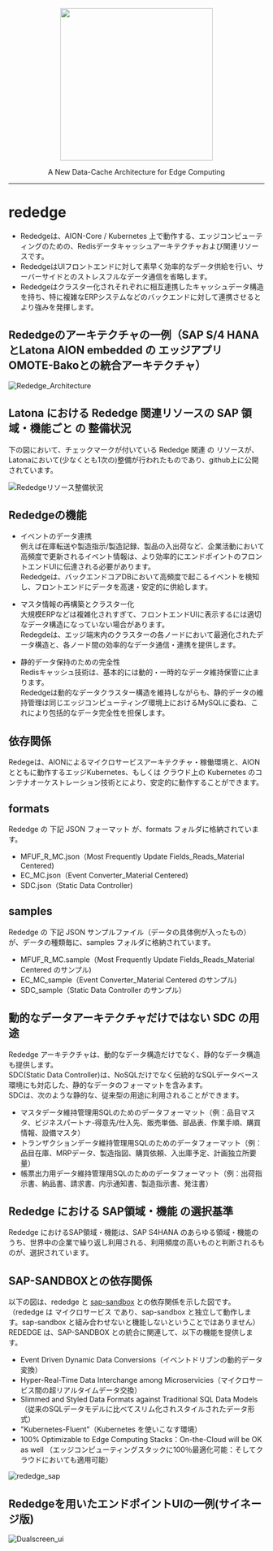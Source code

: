 <p align="center">
  <img src="https://user-images.githubusercontent.com/91356865/142156559-fd20d286-80ed-45e7-a915-661d72ad05e0.png" width="300">
</p>
<p align="center">
  A New Data-Cache Architecture for Edge Computing
</p>

***

# rededge   

* Rededgeは、AION-Core / Kubernetes 上で動作する、エッジコンピューティングのための、Redisデータキャッシュアーキテクチャおよび関連リソースです。  
* RededgeはUIフロントエンドに対して素早く効率的なデータ供給を行い、サーバーサイドとのストレスフルなデータ通信を省略します。  
* Rededgeはクラスター化されそれぞれに相互連携したキャッシュデータ構造を持ち、特に複雑なERPシステムなどのバックエンドに対して連携させるとより強みを発揮します。

## Rededgeのアーキテクチャの一例（SAP S/4 HANAとLatona AION embedded の エッジアプリOMOTE-Bakoとの統合アーキテクチャ）

![Rededge_Architecture](Documents/rededge_architecture.png)

## Latona における Rededge 関連リソースの SAP 領域・機能ごと の 整備状況
下の図において、チェックマークが付いている Rededge 関連 の リソースが、Latonaにおいて(少なくとも1次の)整備が行われたものであり、github上に公開されています。

![Rededgeリソース整備状況](Documents/rededge_sandbox.png)


## Rededgeの機能

 * イベントのデータ連携       
  例えば在庫転送や製造指示/製造記録、製品の入出荷など、企業活動において高頻度で更新されるイベント情報は、より効率的にエンドポイントのフロントエンドUIに伝達される必要があります。  
  Rededgeは、バックエンドコアDBにおいて高頻度で起こるイベントを検知し、フロントエンドにデータを高速・安定的に供給します。    
  
 * マスタ情報の再構築とクラスター化    
  大規模ERPなどは複雑化されすぎて、フロントエンドUIに表示するには適切なデータ構造になっていない場合があります。  
  Redegdeは、エッジ端末内のクラスターの各ノードにおいて最適化されたデータ構造と、各ノード間の効率的なデータ通信・連携を提供します。  
   
 * 静的データ保持のための完全性  
  Redisキャッシュ技術は、基本的には動的・一時的なデータ維持保管に止まります。  
  Rededgeは動的なデータクラスター構造を維持しながらも、静的データの維持管理は同じエッジコンピューティング環境上におけるMySQLに委ね、これにより包括的なデータ完全性を担保します。
   
## 依存関係

Redegeは、AIONによるマイクロサービスアーキテクチャ・稼働環境と、AIONとともに動作するエッジKubernetes、もしくは クラウド上の Kubernetes のコンテナオーケストレーション技術とにより、安定的に動作することができます。   
  
## formats  

Rededge の 下記 JSON フォーマット が、formats フォルダに格納されています。

 * MFUF_R_MC.json（Most Frequently Update Fields_Reads_Material Centered) 
 * EC_MC.json（Event Converter_Material Centered) 
 * SDC.json（Static Data Controller)
 
## samples

Rededge の 下記 JSON サンプルファイル（データの具体例が入ったもの）が、データの種類毎に、samples フォルダに格納されています。  

* MFUF_R_MC.sample（Most Frequently Update Fields_Reads_Material Centered のサンプル)   
* EC_MC_sample（Event Converter_Material Centered のサンプル)  
* SDC_sample（Static Data Controller のサンプル）  

## 動的なデータアーキテクチャだけではない SDC の用途

Rededge アーキテクチャは、動的なデータ構造だけでなく、静的なデータ構造も提供します。  
SDC(Static Data Controller)は、NoSQLだけでなく伝統的なSQLデータベース環境にも対応した、静的なデータのフォーマットを含みます。  
SDCは、次のような静的な、従来型の用途に利用されることができます。  

* マスタデータ維持管理用SQLのためのデータフォーマット（例：品目マスタ、ビジネスパートナ-得意先/仕入先、販売単価、部品表、作業手順、購買情報、設備マスタ）  
* トランザクションデータ維持管理用SQLのためのデータフォーマット（例：品目在庫、MRPデータ、製造指図、購買依頼、入出庫予定、計画独立所要量）  
* 帳票出力用データ維持管理用SQLのためのデータフォーマット（例：出荷指示書、納品書、請求書、内示通知書、製造指示書、発注書）  

## Rededge における SAP領域・機能 の選択基準
Rededge におけるSAP領域・機能は、SAP S4HANA のあらゆる領域・機能のうち、世界中の企業で繰り返し利用される、利用頻度の高いものと判断されるものが、選択されています。  

## SAP-SANDBOXとの依存関係

以下の図は、rededge と [sap-sandbox](https://github.com/latonaio/sap-sandbox) との依存関係を示した図です。（rededge は マイクロサービス であり、sap-sandbox と独立して動作します。sap-sandbox と組み合わせないと機能しないということではありません）  
REDEDGE は、SAP-SANDBOX との統合に関連して、以下の機能を提供します。

* Event Driven Dynamic Data Conversions（イベントドリブンの動的データ変換）  
* Hyper-Real-Time Data Interchange among Microservicies（マイクロサービス間の超リアルタイムデータ交換）
* Slimmed and Styled Data Formats against Traditional SQL Data Models（従来のSQLデータモデルに比べてスリム化されスタイルされたデータ形式）
* "Kubernetes-Fluent"（Kubernetes を使いこなす環境）
* 100% Optimizable to Edge Computing Stacks：On-the-Cloud will be OK as well （エッジコンピューティングスタックに100％最適化可能：そしてクラウドにおいても適用可能）

![rededge_sap](Documents/rededge_sap.png)

## Rededgeを用いたエンドポイントUIの一例(サイネージ版)   
![Dualscreen_ui](Documents/signage_dual_screen.PNG)   
